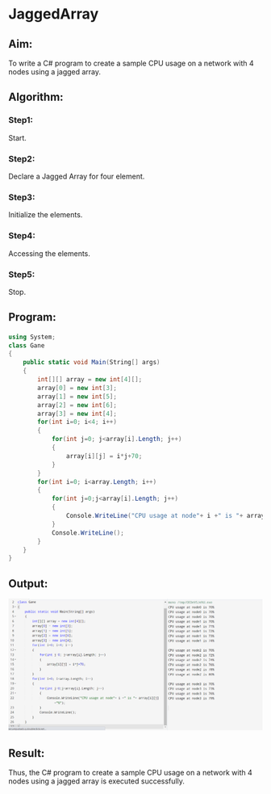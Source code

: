 # JaggedArray
## Aim:
To write a C# program to create a sample CPU usage on a network with 4 nodes using a jagged array.
## Algorithm:
### Step1:
Start.

### Step2:
Declare a Jagged Array for four element.

### Step3:
Initialize the elements.

### Step4:
Accessing the elements.

### Step5:
Stop.



## Program:
```c#
using System;
class Gane
{
    public static void Main(String[] args)
    {
        int[][] array = new int[4][];
        array[0] = new int[3];
        array[1] = new int[5];
        array[2] = new int[6];
        array[3] = new int[4];
        for(int i=0; i<4; i++)
        {
            for(int j=0; j<array[i].Length; j++)
            {
                array[i][j] = i*j+70;
            }
        }
        for(int i=0; i<array.Length; i++)
        {
            for(int j=0;j<array[i].Length; j++)
            {
                Console.WriteLine("CPU usage at node"+ i +" is "+ array[i][j]+"%");
            }
            Console.WriteLine();
        }
    }
}

```

## Output:
![image](https://github.com/KHADAR134/Ex05-Rec-JaggedArray/blob/main/c5%23.png)

## Result:
Thus, the C# program to create a sample CPU usage on a network with 4 nodes using a jagged array is executed successfully.


